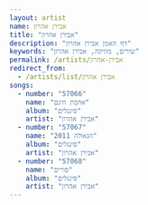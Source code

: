 ```yaml
---
layout: artist
name: אבירן אהרון
title: "אבירן אהרון"
description: "דף האמן אבירן אהרון"
keywords: "שירים, מוזיקה, אבירן אהרון"
permalink: /artists/אבירן-אהרון
redirect_from:
  - /artists/list/אבירן אהרון
songs:
  - number: "57066"
    name: "אהבת חינם"
    album: "סינגלים"
    artist: "אבירן אהרון"
  - number: "57067"
    name: "הגאולה 2011"
    album: "סינגלים"
    artist: "אבירן אהרון"
  - number: "57068"
    name: "פורים"
    album: "סינגלים"
    artist: "אבירן אהרון"
---
```

